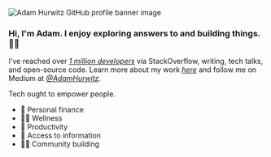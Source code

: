 ![Adam Hurwitz GitHub profile banner image](https://adam-hurwitz.firebaseapp.com/GitHubProfile/github-profile-banner.png "Banner image")

### Hi, I'm Adam. I enjoy exploring answers to and building things. 👋🏻 

I've reached over _[1 million developers][1]_ via StackOverflow, writing, tech talks, and open-source code. Learn more about my work _[here][2]_ and follow me on Medium at _[@AdamHurwitz][3]_. 

Tech ought to empower people.

- 💱 Personal finance
- 💪🏻 Wellness
- 🧠 Productivity
- 🎥 Access to information
- 🤝🏻 Community building


[1]: https://docs.google.com/spreadsheets/d/1PNBRZZGnBFeDqw9gxgOiXXqQdBnTyapol1fK2VlLvvg/edit?rm=minimal#gid=0
[2]: https://www.linkedin.com/in/adamshurwitz/
[3]: https://medium.com/@AdamHurwitz
